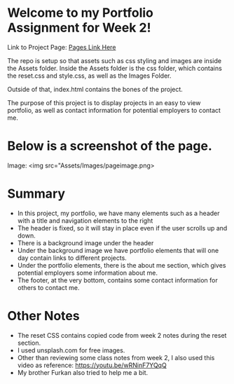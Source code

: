 # Welcome to my Portfolio Assignment for Week 2!

Link to Project Page: <a href= "https://plutocoders.github.io/assignment2Portfolio/"> Pages Link Here </a>

The repo is setup so that assets such as css styling and images are inside the Assets folder.
Inside the Assets folder is the css folder, which contains the reset.css and style.css, as well as the Images Folder.

Outside of that, index.html contains the bones of the project.

The purpose of this project is to display projects in an easy to view portfolio, as well as contact information for potential employers to contact me.

# Below is a screenshot of the page.
Image: <img src="Assets/Images/pageimage.png>

# Summary
- In this project, my portfolio, we have many elements such as a header with a title and navigation elements to the right
- The header is fixed, so it will stay in place even if the user scrolls up and down.
- There is a background image under the header
- Under the background image we have portfolio elements that will one day contain links to different projects.
- Under the portfolio elements, there is the about me section, which gives potential employers some information about me.
- The footer, at the very bottom, contains some contact information for others to contact me.

# Other Notes
- The reset CSS contains copied code from week 2 notes during the reset section.
- I used unsplash.com for free images.
- Other than reviewing some class notes from week 2, I also used this video as reference: https://youtu.be/wRNinF7YQqQ
- My brother Furkan also tried to help me a bit.